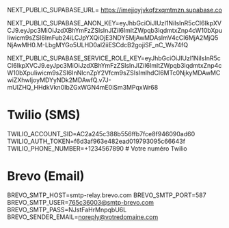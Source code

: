 
NEXT_PUBLIC_SUPABASE_URL= https://imejjoyjvkqfzxqmtmzn.supabase.co

NEXT_PUBLIC_SUPABASE_ANON_KEY=eyJhbGciOiJIUzI1NiIsInR5cCI6IkpXVCJ9.eyJpc3MiOiJzdXBhYmFzZSIsInJlZiI6ImltZWpqb3lqdmtxZnp4cW10bXpuIiwicm9sZSI6ImFub24iLCJpYXQiOjE3NDY5MjAwMDAsImV4cCI6MjA2MjQ5NjAwMH0.M-LbgMYGo5ULHD0al2iiESCdcB2gojiSF_nC_Ws74fQ

NEXT_PUBLIC_SUPABASE_SERVICE_ROLE_KEY=eyJhbGciOiJIUzI1NiIsInR5cCI6IkpXVCJ9.eyJpc3MiOiJzdXBhYmFzZSIsInJlZiI6ImltZWpqb3lqdmtxZnp4cW10bXpuIiwicm9sZSI6InNlcnZpY2Vfcm9sZSIsImlhdCI6MTc0NjkyMDAwMCwiZXhwIjoyMDYyNDk2MDAwfQ.v7J-mUlZHQ_HHdkVkn0IbZGxWGN4mE0iSm3MPqxWr68

# Twilio (SMS)
TWILIO_ACCOUNT_SID=AC2a245c388b556ffb7fce8f946090ad60
TWILIO_AUTH_TOKEN=f6d3af963e482ead019793095c66643f
TWILIO_PHONE_NUMBER=+1234567890  # Votre numéro Twilio

# Brevo (Email)
BREVO_SMTP_HOST=smtp-relay.brevo.com
BREVO_SMTP_PORT=587
BREVO_SMTP_USER=765c36003@smtp-brevo.com
BREVO_SMTP_PASS=NJstFaHrMnpqbU6L
BREVO_SENDER_EMAIL=noreply@votredomaine.com
